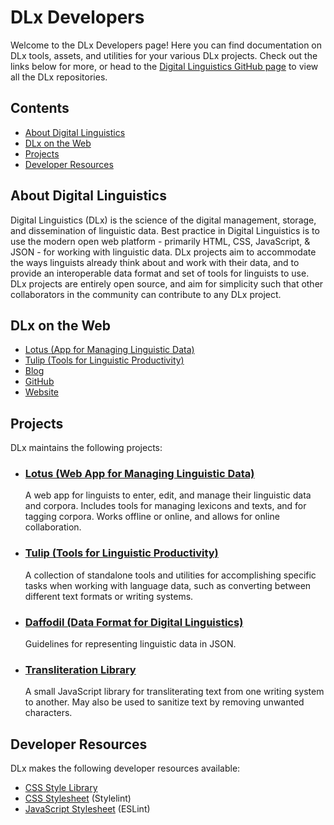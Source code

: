 # DLx Developers

Welcome to the DLx Developers page! Here you can find documentation on DLx tools, assets, and utilities for your various DLx projects. Check out the links below for more, or head to the [Digital Linguistics GitHub page][GitHub] to view all the DLx repositories.

## Contents

* [About Digital Linguistics](#about-digital-linguistics)
* [DLx on the Web](#dlx-on-the-web)
* [Projects](#projects)
* [Developer Resources](#developer-resources)

## About Digital Linguistics

Digital Linguistics (DLx) is the science of the digital management, storage, and dissemination of linguistic data. Best practice in Digital Linguistics is to use the modern open web platform - primarily HTML, CSS, JavaScript, & JSON - for working with linguistic data. DLx projects aim to accommodate the ways linguists already think about and work with their data, and to provide an interoperable data format and set of tools for linguists to use. DLx projects are entirely open source, and aim for simplicity such that other collaborators in the community can contribute to any DLx project.

## DLx on the Web

* [Lotus (App for Managing Linguistic Data)][Lotus]
* [Tulip (Tools for Linguistic Productivity)][Tulip]
* [Blog][Blog]
* [GitHub][GitHub]
* [Website][Website]

## Projects

DLx maintains the following projects:

* ### [Lotus (Web App for Managing Linguistic Data)][Lotus]

    A web app for linguists to enter, edit, and manage their linguistic data and corpora. Includes tools for managing lexicons and texts, and for tagging corpora. Works offline or online, and allows for online collaboration.

* ### [Tulip (Tools for Linguistic Productivity)][Tulip]

    A collection of standalone tools and utilities for accomplishing specific tasks when working with language data, such as converting between different text formats or writing systems.

* ### [Daffodil (Data Format for Digital Linguistics)][Daffodil]

    Guidelines for representing linguistic data in JSON.

* ### [Transliteration Library][Transliterate]

    A small JavaScript library for transliterating text from one writing system to another. May also be used to sanitize text by removing unwanted characters.

## Developer Resources

DLx makes the following developer resources available:

* [CSS Style Library][Styles]
* [CSS Stylesheet][Stylelint] (Stylelint)
* [JavaScript Stylesheet][ESLint] (ESLint)


[Blog]:          https://medium.com/digital-linguistics
[Daffodil]:      https://spec.digitallinguistics.io
[ESLint]:        https://github.com/digitallinguistics/digitallinguistics.github.io/blob/master/stylesheets/.eslintrc.yml
[GitHub]:        https://github.com/digitallinguistics/
[Lotus]:         https://developer.digitallinguistics.io/app
[Stylelint]:     https://github.com/digitallinguistics/digitallinguistics.github.io/blob/master/stylesheets/.stylelint.yml
[Styles]:        https://styles.digitallinguistics.io
[Transliterate]: https://developer.digitallinguistics.io/transliterate
[Tulip]:         https://github.com/digitallinguistics/tools/blob/master/.github/CONTRIBUTING.md
[Website]:       https://digitallinguistics.io/
